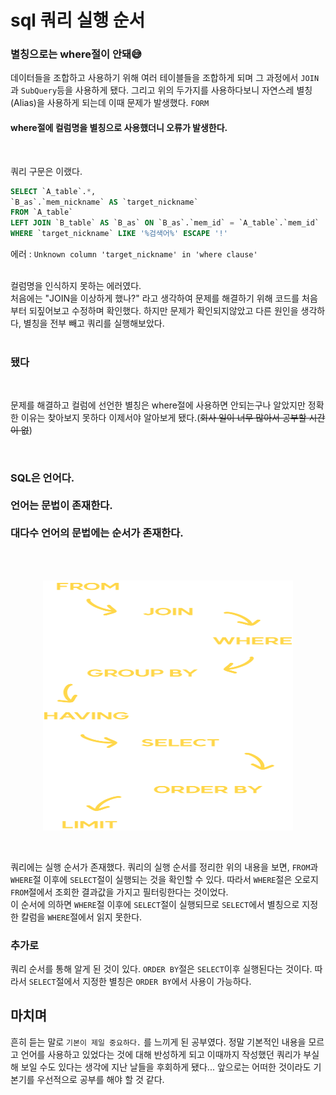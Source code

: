 # sql 쿼리 실행 순서

### 별칭으로는 where절이 안돼😅

데이터들을 조합하고 사용하기 위해 여러 테이블들을 조합하게 되며 그 과정에서 `JOIN`과 `SubQuery`등을 사용하게 됐다. 그리고 위의 두가지를 사용하다보니 자연스레 별칭(Alias)을 사용하게 되는데 이때 문제가 발생했다. `FORM`


#### where절에 컬럼명을 별칭으로 사용했더니 오류가 발생한다.

<br>

쿼리 구문은 이랬다.
```sql
SELECT `A_table`.*, 
`B_as`.`mem_nickname` AS `target_nickname` 
FROM `A_table` 
LEFT JOIN `B_table` AS `B_as` ON `B_as`.`mem_id` = `A_table`.`mem_id` 
WHERE `target_nickname` LIKE '%검색어%' ESCAPE '!'
```
에러 : `Unknown column 'target_nickname' in 'where clause'`

<br>
컬럼명을 인식하지 못하는 에러였다.<br>
처음에는 "JOIN을 이상하게 했나?" 라고 생각하여 문제를 해결하기 위해 코드를 처음부터 되짚어보고 수정하며 확인했다. 하지만 문제가 확인되지않았고 다른 원인을 생각하다, 별칭을 전부 빼고 쿼리를 실행해보았다.
<br><br>

### 됐다
<br>

 문제를 해결하고 컬럼에 선언한 별칭은 where절에 사용하면 안되는구나 알았지만 정확한 이유는 찾아보지 못하다 이제서야 알아보게 됐다.(~~회사 일이 너무 많아서 공부할 시간이 없~~)

 <br>


 ### SQL은 언어다.<br><br> 언어는 문법이 존재한다. <br><br> 대다수 언어의 문법에는 순서가 존재한다.

<br>
<br>
<p align="center">
<img
  src="./image/0001_img_1.svg"
  width="400"
  height="400"
/>
</p>

<br>

쿼리에는 실행 순서가 존재했다. 쿼리의 실행 순서를 정리한 위의 내용을 보면, `FROM`과 `WHERE`절 이후에 `SELECT`절이 실행되는 것을 확인할 수 있다. 따라서 `WHERE`절은 오로지 `FROM`절에서 조회한 결과값을 가지고 필터링한다는 것이었다.<br>
이 순서에 의하면 `WHERE`절 이후에 `SELECT`절이 실행되므로 `SELECT`에서 별칭으로 지정한 칼럼을 `WHERE`절에서 읽지 못한다.

### 추가로
쿼리 순서를 통해 알게 된 것이 있다. `ORDER BY`절은 `SELECT`이후 실행된다는 것이다. 따라서 `SELECT`절에서 지정한 별칭은 `ORDER BY`에서 사용이 가능하다.
<br> 

## 마치며

흔히 듣는 말로 `기본이 제일 중요하다.` 를 느끼게 된 공부였다. 정말 기본적인 내용을 모르고 언어를 사용하고 있었다는 것에 대해 반성하게 되고 이때까지 작성했던 쿼리가 부실해 보일 수도 있다는 생각에 지난 날들을 후회하게 됐다... 앞으로는 어떠한 것이라도 기본기를 우선적으로 공부를 해야 할 것 같다.



